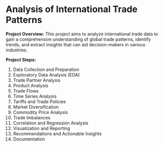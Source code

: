 # Analysis of International Trade Patterns

**Project Overview:**
This project aims to analyze international trade data to gain a comprehensive understanding of global trade patterns, identify trends, and extract insights that can aid decision-makers in various industries.

**Project Steps:**

1. Data Collection and Preparation
2. Exploratory Data Analysis (EDA)
3. Trade Partner Analysis
4. Product Analysis
5. Trade Flows
6. Time Series Analysis
7. Tariffs and Trade Policies
8. Market Diversification
9. Commodity Price Analysis
10. Trade Imbalances
11. Correlation and Regression Analysis
12. Visualization and Reporting
13. Recommendations and Actionable Insights
14. Documentation
